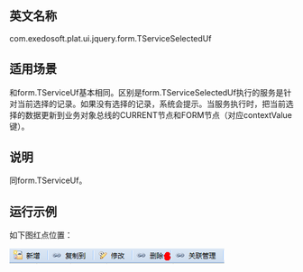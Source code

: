 ## 英文名称 ##

com.exedosoft.plat.ui.jquery.form.TServiceSelectedUf

## 适用场景 ##

和form.TServiceUf基本相同。区别是form.TServiceSelectedUf执行的服务是针对当前选择的记录。如果没有选择的记录，系统会提示。当服务执行时，把当前选择的数据更新到业务对象总线的CURRENT节点和FORM节点（对应contextValue键）。

## 说明 ##

同form.TServiceUf。


## 运行示例 ##

如下图红点位置：

<img src='imgs/c_TServiceSelected.png' />
